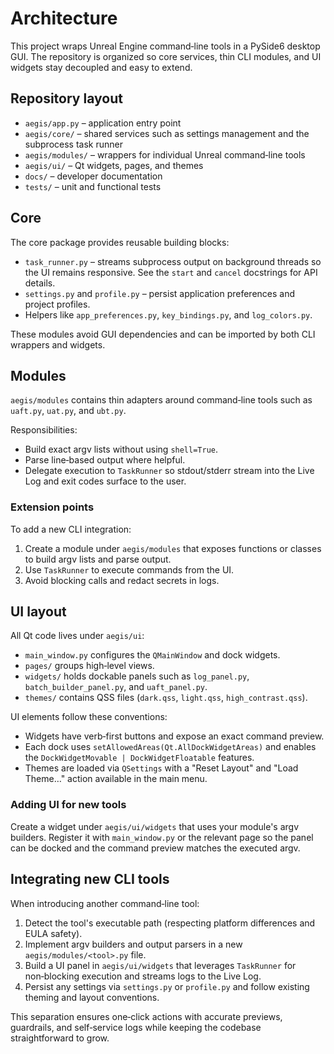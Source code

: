 # Architecture

This project wraps Unreal Engine command‑line tools in a PySide6 desktop GUI.
The repository is organized so core services, thin CLI modules, and UI widgets
stay decoupled and easy to extend.

## Repository layout

- `aegis/app.py` – application entry point
- `aegis/core/` – shared services such as settings management and the
  subprocess task runner
- `aegis/modules/` – wrappers for individual Unreal command‑line tools
- `aegis/ui/` – Qt widgets, pages, and themes
- `docs/` – developer documentation
- `tests/` – unit and functional tests

## Core

The core package provides reusable building blocks:

- `task_runner.py` – streams subprocess output on background threads so the UI
  remains responsive. See the `start` and `cancel` docstrings for API details.
- `settings.py` and `profile.py` – persist application preferences and project
  profiles.
- Helpers like `app_preferences.py`, `key_bindings.py`, and `log_colors.py`.

These modules avoid GUI dependencies and can be imported by both CLI wrappers
and widgets.

## Modules

`aegis/modules` contains thin adapters around command‑line tools such as
`uaft.py`, `uat.py`, and `ubt.py`.

Responsibilities:

- Build exact argv lists without using `shell=True`.
- Parse line‑based output where helpful.
- Delegate execution to `TaskRunner` so stdout/stderr stream into the Live Log
  and exit codes surface to the user.

### Extension points

To add a new CLI integration:

1. Create a module under `aegis/modules` that exposes functions or classes to
   build argv lists and parse output.
2. Use `TaskRunner` to execute commands from the UI.
3. Avoid blocking calls and redact secrets in logs.

## UI layout

All Qt code lives under `aegis/ui`:

- `main_window.py` configures the `QMainWindow` and dock widgets.
- `pages/` groups high‑level views.
- `widgets/` holds dockable panels such as `log_panel.py`,
  `batch_builder_panel.py`, and `uaft_panel.py`.
- `themes/` contains QSS files (`dark.qss`, `light.qss`, `high_contrast.qss`).

UI elements follow these conventions:

- Widgets have verb‑first buttons and expose an exact command preview.
- Each dock uses `setAllowedAreas(Qt.AllDockWidgetAreas)` and enables the
  `DockWidgetMovable | DockWidgetFloatable` features.
- Themes are loaded via `QSettings` with a "Reset Layout" and "Load Theme…"
  action available in the main menu.

### Adding UI for new tools

Create a widget under `aegis/ui/widgets` that uses your module's argv builders.
Register it with `main_window.py` or the relevant page so the panel can be
docked and the command preview matches the executed argv.

## Integrating new CLI tools

When introducing another command‑line tool:

1. Detect the tool's executable path (respecting platform differences and EULA
   safety).
2. Implement argv builders and output parsers in a new
   `aegis/modules/<tool>.py` file.
3. Build a UI panel in `aegis/ui/widgets` that leverages `TaskRunner` for
   non‑blocking execution and streams logs to the Live Log.
4. Persist any settings via `settings.py` or `profile.py` and follow existing
   theming and layout conventions.

This separation ensures one‑click actions with accurate previews, guardrails,
and self‑service logs while keeping the codebase straightforward to grow.
